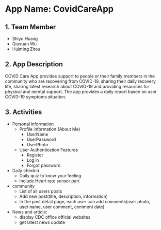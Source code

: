 # App Name: CovidCareApp

## 1. Team Member
- Shiyu Huang
- Qiuxuan Wu
- Huiming Zhou


## 2. App Description
COVID Care App provides support to people or their family members in the community who are recovering 
from COVID-19, sharing their daily recovery life, sharing latest research about COVID-19 and providing 
resources for physical and mental support. The app provides a daily report based on user COVID-19 
symptoms situation.


## 3. Activities
- Personal information
    - Profile information (About Me)
        - UserName
        - UserPassword
        - UserPhoto
    - User Authentication Features
        - Register
        - Log in
        - Forgot password
- Daily checkin
    - Daily quiz to know your feeling
    - include Heart rate sensor part
- community
    - List of all users posts
    - Add new post(title, description, information)
    - In the post detail page, each user can add comments(user photo, user name, user comment, comment date)
- News and article:
    - display CDC office official websites
    - get latest news update
